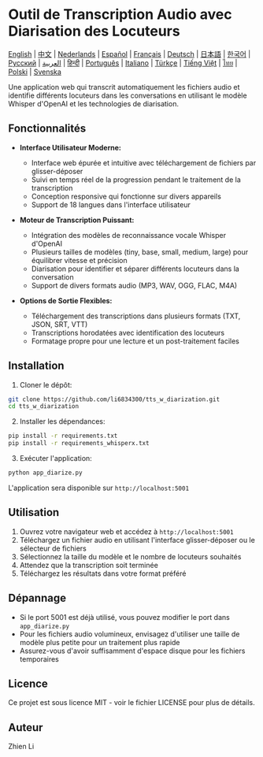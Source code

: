 # Outil de Transcription Audio avec Diarisation des Locuteurs

[English](../../README.md) | [中文](README_zh.md) | [Nederlands](README_nl.md) | [Español](README_es.md) | [Français](README_fr.md) | [Deutsch](README_de.md) | [日本語](README_ja.md) | [한국어](README_ko.md) | [Русский](README_ru.md) | [العربية](README_ar.md) | [हिन्दी](README_hi.md) | [Português](README_pt.md) | [Italiano](README_it.md) | [Türkçe](README_tr.md) | [Tiếng Việt](README_vi.md) | [ไทย](README_th.md) | [Polski](README_pl.md) | [Svenska](README_sv.md)

Une application web qui transcrit automatiquement les fichiers audio et identifie différents locuteurs dans les conversations en utilisant le modèle Whisper d'OpenAI et les technologies de diarisation.

## Fonctionnalités

- **Interface Utilisateur Moderne:**
  * Interface web épurée et intuitive avec téléchargement de fichiers par glisser-déposer
  * Suivi en temps réel de la progression pendant le traitement de la transcription
  * Conception responsive qui fonctionne sur divers appareils
  * Support de 18 langues dans l'interface utilisateur

- **Moteur de Transcription Puissant:**
  * Intégration des modèles de reconnaissance vocale Whisper d'OpenAI
  * Plusieurs tailles de modèles (tiny, base, small, medium, large) pour équilibrer vitesse et précision
  * Diarisation pour identifier et séparer différents locuteurs dans la conversation
  * Support de divers formats audio (MP3, WAV, OGG, FLAC, M4A)

- **Options de Sortie Flexibles:**
  * Téléchargement des transcriptions dans plusieurs formats (TXT, JSON, SRT, VTT)
  * Transcriptions horodatées avec identification des locuteurs
  * Formatage propre pour une lecture et un post-traitement faciles

## Installation

1. Cloner le dépôt:
```bash
git clone https://github.com/li6834300/tts_w_diarization.git
cd tts_w_diarization
```

2. Installer les dépendances:
```bash
pip install -r requirements.txt
pip install -r requirements_whisperx.txt
```

3. Exécuter l'application:
```bash
python app_diarize.py
```

L'application sera disponible sur `http://localhost:5001`

## Utilisation

1. Ouvrez votre navigateur web et accédez à `http://localhost:5001`
2. Téléchargez un fichier audio en utilisant l'interface glisser-déposer ou le sélecteur de fichiers
3. Sélectionnez la taille du modèle et le nombre de locuteurs souhaités
4. Attendez que la transcription soit terminée
5. Téléchargez les résultats dans votre format préféré

## Dépannage

- Si le port 5001 est déjà utilisé, vous pouvez modifier le port dans `app_diarize.py`
- Pour les fichiers audio volumineux, envisagez d'utiliser une taille de modèle plus petite pour un traitement plus rapide
- Assurez-vous d'avoir suffisamment d'espace disque pour les fichiers temporaires

## Licence

Ce projet est sous licence MIT - voir le fichier LICENSE pour plus de détails.

## Auteur

Zhien Li 